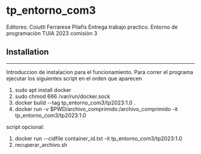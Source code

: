 # tp_entorno_com3
Editores: Coiutti Ferrarese Pilafis
Entrega trabajo practico. 
Entorno de programaciòn TUIA 2023 comisiòn 3
## Installation
***
Introduccion de instalacion para el funcionamiento.
Para correr el programa ejecutar los siguientes script en el orden que aparecen

1) sudo apt install docker
2) sudo chmod 666 /var/run/docker.sock
3) docker build --tag tp_entorno_com3/tp2023:1.0 .
4) docker run -v $PWD/archivo_comprimido:/archivo_comprimido -it tp_entorno_com3/tp2023:1.0




script opcional:
1) docker run --cidfile container_id.txt -it tp_entorno_com3/tp2023:1.0
2) recuperar_archivo.sh
